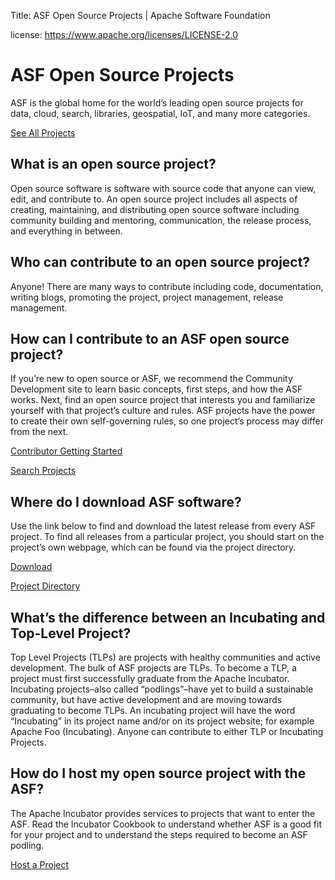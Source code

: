 Title: ASF Open Source Projects | Apache Software Foundation

license: https://www.apache.org/licenses/LICENSE-2.0

# ASF Open Source Projects

ASF is the global home for the world’s leading open source projects for data, cloud, search, libraries, geospatial, IoT, and many more categories.

<p><a class="btn btn-default mx-10" href="https://projects.apache.org/" role="button">See All Projects</a>

## What is an open source project?

Open source software is software with source code that anyone can view, edit, and contribute to. An open source project includes all aspects of creating, maintaining, and distributing open source software including community building and mentoring, communication, the release process, and everything in between.

## Who can contribute to an open source project?

Anyone! There are many ways to contribute including code, documentation, writing blogs, promoting the project, project management, release management. 

## How can I contribute to an ASF open source project?

If you’re new to open source or ASF, we recommend the Community Development site to learn basic concepts, first steps, and how the ASF works. Next, find an open source project that interests you and familiarize yourself with that project’s culture and rules. ASF projects have the power to create their own self-governing rules, so one project’s process may differ from the next.

<p><a class="btn btn-default mx-10" href="https://community.apache.org/" role="button">Contributor Getting Started</a> <p><a class="btn btn-default mx-10" href="https://projects.apache.org/projects.html" role="button">Search Projects</a>

## Where do I download ASF software?

Use the link below to find and download the latest release from every ASF project. To find all releases from a particular project, you should start on the project’s own webpage,  which can be found via the project directory.

<p><a class="btn btn-default mx-10" href="https://projects.apache.org/releases.html" role="button">Download</a> <p><a class="btn btn-default mx-10" href="https://projects.apache.org/projects.html" role="button">Project Directory</a>

## What’s the difference between an Incubating and Top-Level Project?

Top Level Projects (TLPs) are projects with healthy communities and active development. The bulk of ASF projects are TLPs. To become a TLP, a project must first successfully graduate from the Apache Incubator. Incubating projects–also called “podlings”–have yet to build a sustainable community, but have active development and are moving towards graduating to become TLPs. An incubating project will have the word “Incubating” in its project name and/or on its project website; for example Apache Foo (Incubating). Anyone can contribute to either TLP or Incubating Projects.

## How do I host my open source project with the ASF?

The Apache Incubator provides services to projects that want to enter the ASF. Read the Incubator Cookbook to understand whether ASF is a good fit for your project and to understand the steps required to become an ASF podling.

<p><a class="btn btn-default mx-10" href="https://incubator.apache.org/" role="button">Host a Project</a> 
